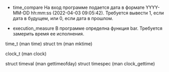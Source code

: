 * time_compare
На вход программе подается дата в формате YYYY-MM-DD hh:mm:ss (2022-04-03 09:05:42). Требуется вывести 1, если дата в будущем, или 0, если дата в прошлом.

* execution_measure
В программе определна функция bar. Требуется замерить время ее исполнения.

time_t (man time)
struct tm (man mktime)

clock_t (man clock)

struct timeval (man gettimeofday)
struct timespec (man clock_gettime)
